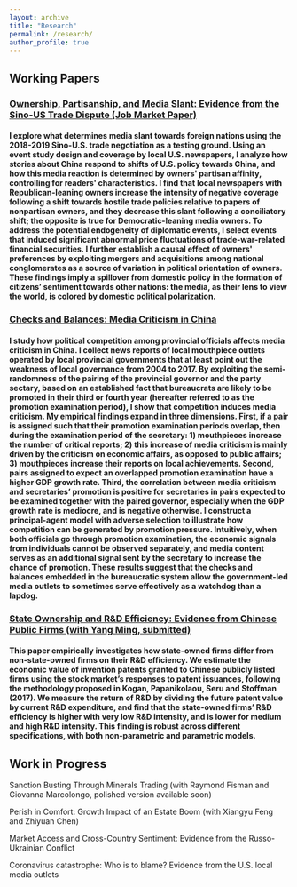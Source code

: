 ```yaml
---
layout: archive
title: "Research"
permalink: /research/
author_profile: true
---
```

## Working Papers

### [Ownership, Partisanship, and Media Slant: Evidence from the Sino-US Trade Dispute (Job Market Paper)](http://wumengecon.github.io/files/jmp.pdf)

#### I explore what determines media slant towards foreign nations using the 2018-2019 Sino-U.S. trade negotiation as a testing ground. Using an event study design and coverage by local U.S. newspapers, I analyze how stories about China respond to shifts of U.S. policy towards China, and how this media reaction is determined by owners' partisan affinity, controlling for readers' characteristics. I find that local newspapers with Republican-leaning owners increase the intensity of negative coverage following a shift towards hostile trade policies relative to papers of nonpartisan owners, and they decrease this slant following a conciliatory shift; the opposite is true for Democratic-leaning media owners. To address the potential endogeneity of diplomatic events, I select events that induced significant abnormal price fluctuations of trade-war-related financial securities. I further establish a causal effect of owners' preferences by exploiting mergers and acquisitions among national conglomerates as a source of variation in political orientation of owners. These findings imply a spillover from domestic policy in the formation of citizens’ sentiment towards other nations: the media, as their lens to view the world, is colored by domestic political polarization.    

### [Checks and Balances: Media Criticism in China](http://wumengecon.github.io/files/chinamedia.pdf)

#### I study how political competition among provincial officials affects media criticism in China. I collect news reports of local mouthpiece outlets operated by local provincial governments that at least point out the weakness of local governance from 2004 to 2017. By exploiting the semi-randomness of the pairing of the provincial governor and the party sectary, based on an established fact that bureaucrats are likely to be promoted in their third or fourth year (hereafter referred to as the promotion examination period), I show that competition induces media criticism. My empirical findings expand in three dimensions. First, if a pair is assigned such that their promotion examination periods overlap, then during the examination period of the secretary: 1) mouthpieces increase the number of critical reports; 2) this increase of media criticism is mainly driven by the criticism on economic affairs, as opposed to public affairs; 3) mouthpieces increase their reports on local achievements. Second, pairs assigned to expect an overlapped promotion examination have a higher GDP growth rate. Third, the correlation between media criticism and secretaries’ promotion is positive for secretaries in pairs expected to be examined together with the paired governor, especially when the GDP growth rate is mediocre, and is negative otherwise. I construct a principal-agent model with adverse selection to illustrate how competition can be generated by promotion pressure. Intuitively, when both officials go through promotion examination, the economic signals from individuals cannot be observed separately, and media content serves as an additional signal sent by the secretary to increase the chance of promotion. These results suggest that the checks and balances embedded in the bureaucratic system allow the government-led media outlets to sometimes serve effectively as a watchdog than a lapdog.  

### [State Ownership and R&D Efficiency: Evidence from Chinese Public Firms (with Yang Ming, submitted)](http://wumengecon.github.io/files/Yang_Wu_2021.pdf)

#### This paper empirically investigates how state-owned firms differ from non-state-owned firms on their R&D efficiency. We estimate the economic value of invention patents granted to Chinese publicly listed firms using the stock market’s responses to patent issuances, following the methodology proposed in Kogan, Papanikolaou, Seru and Stoffman (2017). We measure the return of R&D by dividing the future patent value by current R&D expenditure, and find that the state-owned firms’ R&D efficiency is higher with very low R&D intensity, and is lower for medium and high R&D intensity. This finding is robust across different specifications, with both non-parametric and parametric models.

## Work in Progress

Sanction Busting Through Minerals Trading (with Raymond Fisman and Giovanna Marcolongo, polished version available soon)

Perish in Comfort: Growth Impact of an Estate Boom (with Xiangyu Feng and Zhiyuan Chen)

Market Access and Cross-Country Sentiment: Evidence from the Russo-Ukrainian Conflict

Coronavirus catastrophe: Who is to blame? Evidence from the U.S. local media outlets
